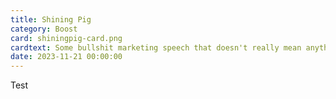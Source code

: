 ```yaml
---
title: Shining Pig
category: Boost
card: shiningpig-card.png
cardtext: Some bullshit marketing speech that doesn't really mean anything but sounds awesome!
date: 2023-11-21 00:00:00
---
```


Test